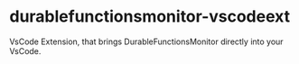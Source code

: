 # durablefunctionsmonitor-vscodeext

VsCode Extension, that brings DurableFunctionsMonitor directly into your VsCode.